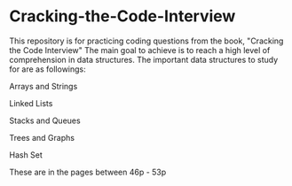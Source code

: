 # Cracking-the-Code-Interview

This repository is for practicing coding questions from the book, "Cracking the Code Interview"
The main goal to achieve is to reach a high level of comprehension in data structures.
The important data structures to study for are as followings:

Arrays and Strings

Linked Lists

Stacks and Queues

Trees and Graphs

Hash Set

These are in the pages between 46p - 53p
